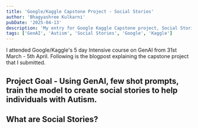 ```yaml
---
title: 'Google/Kaggle Capstone Project - Social Stories'
author: 'Bhagyashree Kulkarni'
pubDate: '2025-04-13'
description: 'My entry for Google Kaggle Capstone project, Social Stories using Gemini API, GenAI, RAG.'
tags: ['GenAI', 'Autism', 'Social Stories', 'Google', 'Kaggle']
---
```


I attended Google/Kaggle's 5 day Intensive course on GenAI from 31st March - 5th April. Following is the blogpost explaining the capstone project that I submitted.

## Project Goal - Using GenAI, few shot prompts, train the model to create social stories to help individuals with Autism.

## What are Social Stories?
